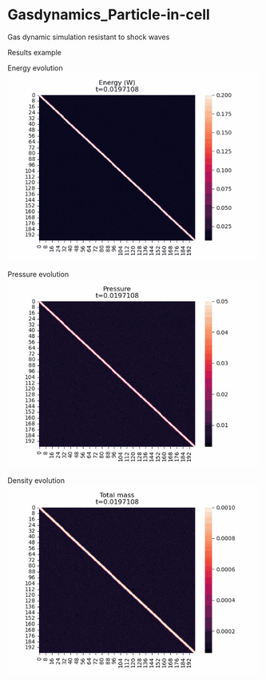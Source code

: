 # Gasdynamics_Particle-in-cell

Gas dynamic simulation resistant to shock waves

Results example

Energy evolution
![plot1](./animations/energy_w_evolution.gif)

Pressure evolution
![plot2](./animations/pressure.gif)

Density evolution
![plot3](./animations/mass_evolution.gif)